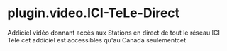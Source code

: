 # plugin.video.ICI-TeLe-Direct
Addiciel vidéo donnant accès aux Stations en direct de tout le réseau ICI Télé 
cet addiciel est accessibles qu'au Canada seulementcet
